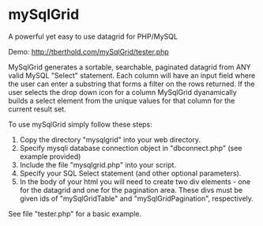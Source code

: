 # mySqlGrid
A powerful yet easy to use datagrid for PHP/MySQL

Demo: http://tberthold.com/mySqlGrid/tester.php

MySqlGrid generates a sortable, searchable, paginated datagrid from ANY valid MySQL "Select" statement.  Each column will have an input field where the user can enter a substring that forms a filter on the rows returned.  If the user selects the drop down icon for a column MySqlGrid dyanamically builds a select element from the unique values for that column for the current result set.

To use mySqlGrid simply follow these steps:
1. Copy the directory "mysqlgrid" into your web directory. 
2. Specify mysqli database connection object in "dbconnect.php" (see example provided)
3. Include the file "mysqlgrid.php" into your script. 
4. Specify your SQL Select statement (and other optional parameters).  
5. In the body of your html you will need to create two div elements - one for the datagrid and one for the pagination area.  These divs must be given ids of "mySqlGridTable" and "mySqlGridPagination", respectively.  

See file "tester.php" for a basic example.






